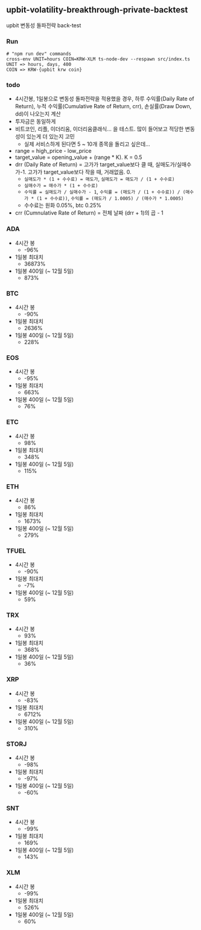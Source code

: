 ## upbit-volatility-breakthrough-private-backtest

upbit 변동성 돌파전략 back-test

### Run

```
# "npm run dev" commands
cross-env UNIT=hours COIN=KRW-XLM ts-node-dev --respawn src/index.ts
UNIT => hours, days, 400
COIN => KRW-{upbit krw coin}
```

### todo

- 4시간봉, 1일봉으로 변동성 돌파전략을 적용했을 경우, 하루 수익률(Daily Rate of Return), 누적 수익률(Cumulative Rate of Return, crr), 손실률(Draw Down, dd)이 나오는지 계산
- 투자금은 동일하게
- 비트코인, 리플, 이더리움, 이더리움클래식... 을 테스트. 많이 들어보고 적당한 변동성이 있는게 더 있는지 고민
  - 실제 서비스하게 된다면 5 ~ 10개 종목을 돌리고 싶은데...
- range = high_price - low_price
- target_value = opening_value + (range * K). K = 0.5
- drr (Daily Rate of Return) = 고가가 target_value보다 클 때, 실매도가/실매수가-1. 고가가 target_value보다 작을 때, 거래없음. 0.
  - `실매도가 * (1 + 수수료) = 매도가`, `실매도가 = 매도가 / (1 + 수수료)`
  - `실매수가 = 매수가 * (1 + 수수료)`
  - `수익률 = 실매도가 / 실매수가 - 1`, `수익률 = (매도가 / (1 + 수수료)) / (매수가 * (1 + 수수료))`,  `수익률 = (매도가 / 1.0005) / (매수가 * 1.0005)`
  - 수수료는 원화 0.05%, btc 0.25%
- crr (Cumnulative Rate of Return) = 전체 날짜 (drr + 1)의 곱 - 1

### ADA
- 4시간 봉
  - -96%
- 1일봉 최대치
  - 36873%
- 1일봉 400일 (~ 12월 5일)
  - 873%

### BTC
- 4시간 봉
  - -90%
- 1일봉 최대치
  - 2636%
- 1일봉 400일 (~ 12월 5일)
  - 228%

### EOS
- 4시간 봉
  - -95%
- 1일봉 최대치
  - 663%
- 1일봉 400일 (~ 12월 5일)
  - 76%

### ETC
- 4시간 봉
  - 98%
- 1일봉 최대치
  - 348%
- 1일봉 400일 (~ 12월 5일)
  - 115%

### ETH
- 4시간 봉
  - 86%
- 1일봉 최대치
  - 1673%
- 1일봉 400일 (~ 12월 5일)
  - 279%

### TFUEL
- 4시간 봉
  - -90%
- 1일봉 최대치
  - -7%
- 1일봉 400일 (~ 12월 5일)
  - 59%

### TRX
- 4시간 봉
  - 93%
- 1일봉 최대치
  - 368%
- 1일봉 400일 (~ 12월 5일)
  - 36%

### XRP
- 4시간 봉
  - -83%
- 1일봉 최대치
  - 6712%
- 1일봉 400일 (~ 12월 5일)
  - 310%

### STORJ
- 4시간 봉
  - -98%
- 1일봉 최대치
  - -97%
- 1일봉 400일 (~ 12월 5일)
  - -60%

### SNT
- 4시간 봉
  - -99%
- 1일봉 최대치
  - 169%
- 1일봉 400일 (~ 12월 5일)
  - 143%

### XLM
- 4시간 봉
  - -99%
- 1일봉 최대치
  - 526%
- 1일봉 400일 (~ 12월 5일)
  - 60%
